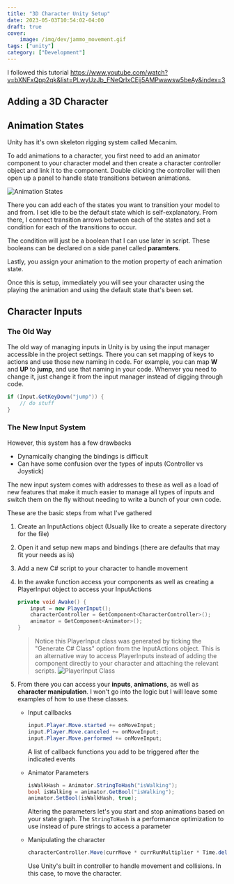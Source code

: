 ```yaml
---
title: "3D Character Unity Setup"
date: 2023-05-03T10:54:02-04:00
draft: true
cover:
    image: /img/dev/jammo_movement.gif
tags: ["unity"]
category: ["Development"]
---
```


I followed this tutorial https://www.youtube.com/watch?v=bXNFxQpp2qk&list=PLwyUzJb_FNeQrIxCEjj5AMPwawsw5beAy&index=3

## Adding a 3D Character

## Animation States

Unity has it's own skeleton rigging system called Mecanim.

To add animations to a character, you first need to add an animator component to your character model and then create a character controller object and link it to the component. Double clicking the controller will then open up a panel to handle state transitions between animations.

![Animation States](/img/dev/animation_states.png)

There you can add each of the states you want to transition your model to and from. I set idle to be the default state which is self-explanatory. From there, I connect transition arrows between each of the states and set a condition for each of the transitions to occur.

The condition will just be a boolean that I can use later in script. These booleans can be declared on a side panel called **paramters**.

Lastly, you assign your animation to the motion property of each animation state.

Once this is setup, immediately you will see your character using the playing the animation and using the default state that's been set.

## Character Inputs

### The Old Way

The old way of managing inputs in Unity is by using the input manager accessible in the project settings. There you can set mapping of keys to actions and use those new naming in code. For example, you can map **W** and **UP** to **jump**, and use that naming in your code. Whenver you need to change it, just change it from the input manager instead of digging through code.

```C#
if (Input.GetKeyDown("jump")) {
    // do stuff
}
```

### The New Input System

However, this system has a few drawbacks

- Dynamically changing the bindings is difficult
- Can have some confusion over the types of inputs (Controller vs Joystick)
  
The new input system comes with addresses to these as well as a load of new features that make it much easier to manage all types of inputs and switch them on the fly without needing to write a bunch of your own code.

These are the basic steps from what I've gathered

1. Create an InputActions object (Usually like to create a seperate directory for the file)
2. Open it and setup new maps and bindings (there are defaults that may fit your needs as is)
3. Add a new C# script to your character to handle movement
4. In the awake function access your components as well as creating a PlayerInput object to access your InputActions

    ```C#
    private void Awake() {
        input = new PlayerInput();
        characterController = GetComponent<CharacterController>();
        animator = GetComponent<Animator>();
    }
    ```

    > Notice this PlayerInput class was generated by ticking the "Generate C# Class" option from the InputActions object. This is an alternative way to access PlayerInputs instead of adding the component directly to your character and attaching the relevant scripts.
    ![PlayerInput Class](/img/dev/PlayerInput_class.png)

5. From there you can access your **inputs**, **animations**, as well as **character manipulation**. I won't go into the logic but I will leave some examples of how to use these classes.
    - Input callbacks

        ```C#
        input.Player.Move.started += onMoveInput;
        input.Player.Move.canceled += onMoveInput;
        input.Player.Move.performed += onMoveInput;
        ```

        A list of callback functions you add to be triggered after the indicated events
    - Animator Parameters

        ```C#
        isWalkHash = Animator.StringToHash("isWalking");
        bool isWalking = animator.GetBool("isWalking");
        animator.SetBool(isWalkHash, true);
        ```

        Altering the parameters let's you start and stop animations based on your state graph.
        The `StringToHash` is a performance optimization to use instead of pure strings to access a parameter
    - Manipulating the character

        ```C#
        characterController.Move(currMove * currRunMultiplier * Time.deltaTime);
        ```

        Use Unity's built in controller to handle movement and collisions. In this case, to move the character.